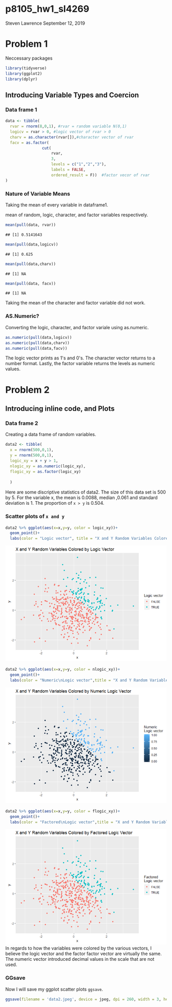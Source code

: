 p8105\_hw1\_sl4269
================
Steven Lawrence
September 12, 2019

Problem 1
=========

Neccessary packages

``` r
library(tidyverse)
library(ggplot2)
library(dplyr)
```

Introducing Variable Types and Coercion
---------------------------------------

### Data frame 1

``` r
data <- tibble(
  rvar = rnorm(8,0,1), #rvar = random variable N(0,1)
  logicv = rvar > 0, #logic vector of rvar > 0
  charv = as.character(rvar[]),#character vector of rvar
  facv = as.factor(
                cut(
                    rvar, 
                    3,
                    levels = c("1","2","3"), 
                    labels = FALSE, 
                    ordered_result = F))  #factor vecor of rvar 
)
```

### Nature of Variable Means

Taking the mean of every variable in dataframe1.

mean of random, logic, character, and factor variables respectively.

``` r
mean(pull(data, rvar))
```

    ## [1] 0.5141643

``` r
mean(pull(data,logicv))
```

    ## [1] 0.625

``` r
mean(pull(data,charv))
```

    ## [1] NA

``` r
mean(pull(data, facv))
```

    ## [1] NA

Taking the mean of the character and factor variable did not work.

### AS.Numeric?

Converting the logic, character, and factor variale using as.numeric.

``` r
as.numeric(pull(data,logicv))
as.numeric(pull(data,charv))
as.numeric(pull(data,facv))
```

The logic vector prints as 1's and 0's. The character vector returns to a number format. Lastly, the factor variable returns the levels as numeric values.

Problem 2
=========

Introducing inline code, and Plots
----------------------------------

### Data frame 2

Creating a data frame of random variables.

``` r
data2 <- tibble(
  x = rnorm(500,0,1),
  y = rnorm(500,0,1),
  logic_xy = x + y > 1,
  nlogic_xy = as.numeric(logic_xy),
  flogic_xy = as.factor(logic_xy)
  
  )
```

Here are some discriptive statistics of data2. The size of this data set is 500 by 5. For the variable x, the mean is 0.0088, median ,0.061 and standard deviation is 1. The proportion of `x > y` is 0.504.

### Scatter plots of `x and y`

``` r
data2 %>% ggplot(aes(x=x,y=y, color = logic_xy))+
  geom_point()+
  labs(color = "Logic vector", title = "X and Y Random Variables Colored by Logic Vector")
```

![](p8105_hw1_sl4269_files/figure-markdown_github/scatter%20plot-1.png)

``` r
data2 %>% ggplot(aes(x=x,y=y, color = nlogic_xy))+
  geom_point()+
  labs(color = "Numeric\nLogic vector",title = "X and Y Random Variables Colored by Numeric Logic Vector")
```

![](p8105_hw1_sl4269_files/figure-markdown_github/scatter%20plot-2.png)

``` r
data2 %>% ggplot(aes(x=x,y=y, color = flogic_xy))+
  geom_point()+
  labs(color = "Factored\nLogic vector",title = "X and Y Random Variables Colored by Factored Logic Vector")
```

![](p8105_hw1_sl4269_files/figure-markdown_github/scatter%20plot-3.png) In regards to how the variables were colored by the various vectors, I believe the logic vector and the factor factor vector are virtually the same. The numeric vector introduced decimal values in the scale that are not used.

### GGsave

Now I will save my ggplot scatter plots `ggsave`.

``` r
ggsave(filename = 'data2.jpeg', device = jpeg, dpi = 260, width = 3, height = 4, scale = 2, units = "in")
```
